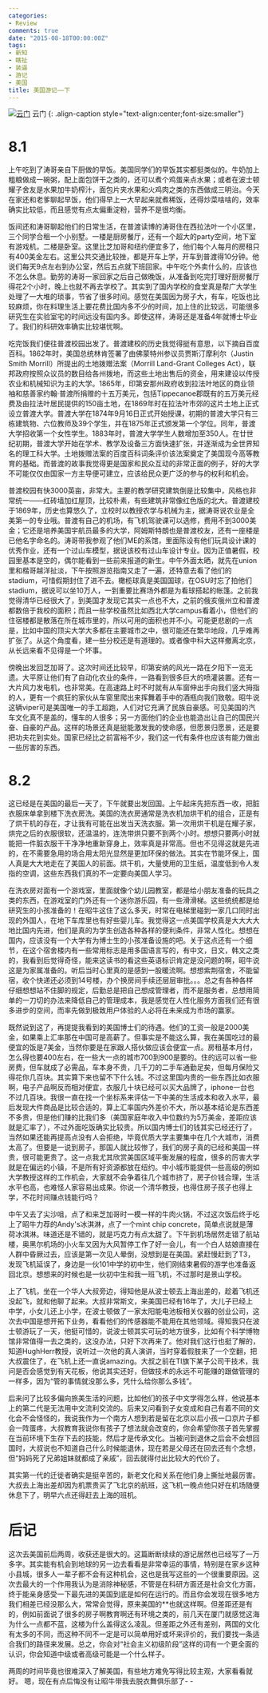 ```yaml
---
categories:
- Review
comments: true
date: "2015-08-18T00:00:00Z"
tags:
- 新知
- 瞎扯
- 装逼
- 游记
- 美国
title: 美国游记——下
---
```


[![云门](http://wuyhthu.oss-cn-beijing.aliyuncs.com/postIMGS/%E7%BE%8E%E5%9B%BD%E6%B8%B8%E8%AE%B0/cloudgate.jpg)](http://wuyhthu.oss-cn-beijing.aliyuncs.com/postIMGS/%E7%BE%8E%E5%9B%BD%E6%B8%B8%E8%AE%B0/cloudgate.jpg)
云门
{: .align-caption style="text-align:center;font-size:smaller"}

# 8.1
上午吃到了涛哥亲自下厨做的早饭。美国同学们的早饭其实都挺类似的。牛奶加上粗粮做成一碗粥，配上面包饼干之类的，还可以煮个鸡蛋来点水果；或者在波士顿耀子舍友是水果加牛奶榨汁，面包片夹水果和火鸡肉之类的东西做成三明治。今天在家还和老爹聊起早饭，他们得早上一大早起来就煮稀饭，还得炒菜啥啥的，效率确实比较低，而且感觉有点太偏重淀粉，营养不是很均衡。

饭间还和涛哥聊起他们的日常生活，在普渡读博的涛哥住在西拉法叶一个小区里，三个同学合租一个小别墅。一楼是厨房餐厅，还有一个超大的party空间，地下室有游戏机，二楼是卧室。这里比芝加哥和纽约便宜多了，他们每个人每月的房租只有400美金左右。这里公共交通比较挫，都是开车上学，开车到普渡得10分钟。他说们每天9点左右到办公室，然后五点就下班回家。中午吃个外卖什么的，应该也不怎么休息。勤劳的涛哥一家回家之后自己做晚饭，从准备到吃完打理好厨房餐厅得花2个小时，晚上也就不再去学校了。其实到了国内学校的食堂真是帮广大学生处理了一大堆的琐事，节省了很多时间。感觉在美国因为房子大，有车，吃饭也比较麻烦，你在料理生活上要花费比国内多不少的时间，加上住的比较远，可能很多研究生在实验室宅的时间远没有国内多。即使这样，涛哥还是准备4年就博士毕业了。我们的科研效率确实比较堪忧啊。

吃完饭我们便往普渡校园出发了。普渡建校的历史我觉得挺有意思，以下摘自百度百科。1862年时，美国总统林肯签署了由佛蒙特州参议员贾斯汀摩利尔（Justin Smith Morrill）所提出的土地拨赠法案（Morrill Land-Grant Colleges Act），联邦政府按照众议员的数目给各州拨地，而这些土地出售后的资金，用来建设以传授农业和机械知识为主的大学。1865年，印第安那州政府收到拉法叶地区的商业领袖和慈善家约翰·普渡所捐赠的十五万美元，包括Tippecanoe郡既有的五万美元经费及由拉法叶居民提供的150亩土地，在1869年时在拉法叶市郊的这片土地上正式设立普渡大学。普渡大学在1874年9月16日正式开始授课，初期的普渡大学只有三栋建筑物、六位教师及39个学生，并在1875年正式颁发第一个学位。同年，普渡大学招收第一个女性学生。1883年时，普渡大学学生人数增加至350人。在廿世纪初期，普渡大学开始在学术、教学及设备三方面快速扩张，并逐渐成为全世界知名的理工科大学。土地拨赠法案的百度百科词条评价该法案奠定了美国现今高等教育的基础。而普渡的故事我觉得更是国家和民众互动的非常正面的例子，好的大学不可能仅仅由国家一方主导便可建立，应该给民众更广泛的参与的权利和机会。

普渡校园有快3000英亩，非常大。主要的教学研究建筑倒是比较集中，风格也非常统一——红砖墙加红屋顶，比较朴素，有些建筑非常像红色版的北大。普渡建校于1869年，历史也算悠久了，立校时以教授农学与机械为主，据涛哥说农业是全美第一的专业哦。普渡有自己的机场，有飞机驾驶课可以选修，费用不到3000美金；它还是培养美国宇航员最多的大学，阿姆斯特朗也是普渡校友，还有一座楼是已他名字命名的。涛哥带我参观了他们ME的系馆，里面陈设有他们玩具设计课的优秀作业，还有一个过山车模型，据说该校有过山车设计专业。因为正值暑假，校园里基本是空的，偶尔能看到一些前来报道的新生。中午外面太晒，就先在union里和楷哥越洋扯淡，下午按照游览指南又走了一遍，还特意去看了他们的stadium，可惜假期封住了进不去。橄榄球真是美国国球，在OSU时忘了拍他们stadium，据说可以坐10万人，一到重要比赛场外都是为看球搭起的帐篷。之前我觉得清华已经很大了，到美国才发现它其实一点也不大，之前的俄亥俄州立和普渡都数倍于我校的面积；而且一些学校虽然比如西北大学campus看着小，但他们的住宿楼都是散落在所在城市里的，所以可用的面积也并不小。可能更悲剧的一点是，比如中国的顶尖大学大多都在主要城市之中，很可能还在繁华地段，几乎难再扩张了。从这个角度看，建一些分校还是有道理的。或者像中科大这样撤离北京，从长远来看不见得是一个坏事。

傍晚出发回芝加哥了。这次时间还比较早，印第安纳的风光一路在夕阳下一览无遗。大平原让他们有了自动化农业的条件，一路看到很多巨大的喷灌装置。还有一大片风力发电机，也非常美。在高速路上时不时就有从车窗伸出手向我们竖大拇指的人，更有一个疯狂的家伙从车窗里爬出来挥舞着手中的酒瓶向我们致敬。昭牛说这辆viper可是美国唯一的手工超跑，人们对它充满了民族自豪感。可见美国的汽车文化真不是盖的，懂车的人很多；另一方面他们的企业也能造出让自己的国民兴奋、自豪的产品。这样的场景还真是挺能激发我的使命感，但愿景归愿景，还是要把功夫花到实处。国家已经比之前富裕不少，我们这一代有条件也应该有能力做出一些厉害的东西。

# 8.2
这已经是在美国的最后一天了，下午就要出发回国。上午起床先把东西一收，把脏衣服床单拿到楼下洗衣房洗。美国的洗衣房通常是洗衣机加烘干机的组合，正是有了烘干机的存在，才让我有可能在出发当天洗衣服。第一次用烘干机是在耀子家，烘完之后的衣服很软，还温温的，连洗带烘只要不到两个小时。想想只要两小时就能把一件脏衣服干干净净地重新穿身上，效率真是非常高。但也不见得这就是先进的，在不需要急用的场合用太阳光显然是更加环保的做法。其实在节能环保上，国人真是大大地走在了美国人的前面。烘干机，大量使用的卫生纸，温度低到令人发指的空调，这些东西我们真的不一定要向美国人学习。

在洗衣房对面有一个游戏室，里面就像个幼儿园教室，都是给小朋友准备的玩具之类的东西，在游戏室的门外还有一个迷你游乐园，有一些滑滑梯。这些统统都是给研究生的小孩准备的！在昭牛这住了这么多天，时常在电梯里碰到一家几口同时出现的外国人，在地下车库里也有好些婴儿车。我觉得这一点美国学校真是大大大大地比国内先进，他们是真的为学生创造各种各样的便利条件，非常人性化。想想在国内，应该没有一个大学有为博士生的小孩准备设施的吧。关于这点还有一个细节，在这个宿舍楼内有一些常用标志是用多国语言写的，有中文，日文，韩文之类的，我看到后觉得奇怪，能来这读书的看这些英语标识肯定是没问题的啊，昭牛说这是为家属准备的。听后当时心里真的是感到一股暖流啊。想想紫荆宿舍，不能留宿，收个快递还必须到14号楼，办个换房间手续还层层审批。。。总之有各种各样仔细想想站不住脚的规定，后勤总是把自己想成管理者，而不是服务者，总想用简单的一刀切的办法来降低自己的管理成本，我是感觉在人性化服务方面我们还有很多进步的空间，而率先做到极致用户体验的人必将在未来成为市场的赢家。

既然说到这了，再提提我看到的美国博士们的待遇。他们的工资一般是2000美金，如果乘上汇率那在中国可是高薪了。但事实是不能这么算，我在美国吃过的最便宜的饭是7美金，当然你要是在家跟人搭伙做应该会便宜一点。房租基本月付，怎么得也要400左右，在一些大一点的城市700到900是要的。住的远可以省一些房费，但车就成了必需品，车本身不贵，几千刀的二手车通勤足矣，但每月保险又得花你几百块。其实算下来也留不下什么钱。不过这里国内贵的一些东西比如衣服啊，电子产品啊反而相对便宜，衣服几十块已经可以买大品牌了，iphone一台也不过几百块。我很一直在找一个坐标系来评估一下中美的生活成本和收入水平，最后发现大件商品是比较合适的，算上汇率国内外差价不大，所以基本结论是东西差不多贵，但是他们赚的比我们多（美国家庭年收入中位数约为5万美金，差距应该就是汇率了），不过外面吃饭确实比较贵。所以国内博士们的钱其实已经还行了，当然如果还能再提高点没有人会拒绝，毕竟优质大学主要集中在几个大城市，消费太高了。但要是一说到房子，那国人就比较惨了，我们的房子真的已经和美国一样贵，很可能更贵了。这一点我尤其欣赏美国区域平衡发展的程度，很多的厉害大学就是在偏远的小镇，不是所有好资源都放在纽约。中小城市能提供一些高级的例如大学教授这样的工作机会，大家就不会争着往几个城市挤了，房子价钱合理，生活水平也高，也难怪人家容易出成果。你说一个清华教授，也得住房子孩子也得上学，不花时间赚点钱能行吗？

中午又去了尖沙咀，点了和来芝加哥时一模一样的牛肉火锅，不过这次饭后终于吃上了昭牛力荐的Andy's冰淇淋，点了一个mint chip concrete，简单点说就是薄荷冰淇淋。味道还是不错的，就是巧克力有点太甜了。下午到机场居然走错了航站楼，奥黑尔机场的小火车又因为大风暂停工作了好一会儿，有一个白人姑娘直接在人群中昏厥过去，应该是第一次见人晕倒，没想到是在美国。紧赶慢赶到了T3，发现飞机延误了，身边是一伙101中学的初中生，他们刚结束暑假的游学也准备返回北京。想想来的时候也是一伙初中生和我一班飞机，不过那时是景山学校。

上了飞机，坐在一个华人大叔旁边，得知他是从波士顿去上海出差的，趁着飞机还没起飞，就和他聊了起来。大叔非常斯文，来美国已经有16年了，大儿子已经上中学，小女儿还上小学，在波士顿做了一家太阳能电池板相关仪器的创业公司，这次去中国是想开拓下业务，看看他们的传感器能不能用在其他领域。得知我只在波士顿游玩了一天，他挺可惜的，说波士顿其实可玩的地方很多，比如有个科学博物馆非常值得一去之类的，这没办法，只好下次再来了。他对我们这行也挺了解的，知道HughHerr教授，说听过一次他的真人演讲，当时穿着假肢来了一个空翻，把大叔震住了，在飞机上还一直说amazing。大叔之前在TI旗下某子公司干技术，我问是否会感觉到有天花板，他说其实还好，但做技术的永远不可能赚的跟做管理的一样多，因为“管的事情就没那么多，凭什么给你那么多钱”。

后来问了比较多偏向旅美生活的问题，比如他们的孩子中文学得怎么样，他说基本上的第二代是无法用中文流利交流的。后来又问看到子女变成和自己有着不同的文化会不会怪怪的，我说我作为一个南方人想到若是留在北京以后小孩一口京片子都会一阵蛋疼，大叔教育我说你有孩子了想法就会改变的，你会希望你孩子首先掌握在当前环境下生存下去的技能，然后才是传承文化。当被问到退休之后会不会想回国时，大叔说也不知道自己什么时候能退休，现在若是父母还在回去还有个念想，但“妈妈死了兄弟姐妹就都成了亲戚”，回去就得付出比较大的代价了。

其实第一代的迁徙者确实是挺辛苦的，新老文化和关系在他们身上撕扯地最厉害。大叔去上海出差却因为机票贵买了飞北京的航班，这飞机一晚点他只好在机场随便休息下了，明早六点还得赶去上海的班机。

# 后记

这次去美国前后两周，收获还是很大的。这篇断断续续的游记居然也已经写了一万多字。其实能有机会到地球的另一边去看看是非常幸运的事情，特别是在家乡这种小县城，很多人一辈子都不会有这种机会，这也是我写这些的一个很重要原因。这次去最大的一个作用我认为是消除神秘感，不管是在科研方面还是社会文化方面，终于能亲身感受一下最先进的美国到底是如何在运行的。而且你会发现在很多地方我们相差已经没那么大，常常会觉得，原来美国的**也就这样啊。但差距还是有的，例如前面说了很多的房子啊教育啊还有环境之类的，前几天在厦门就感觉这海为什么一点都不蓝，这楼为什么盖得这么凌乱。但差距之外还有差别，两国的文化有太多的不同，而这种不同不一定是可以简单用好或坏来评价的，我们要找一条适合我们的路径来发展。总之，你会对“社会主义初级阶段”这样的词有一个更全面的认识，你会知道中级或者高级可能是一个什么样子。

两周的时间毕竟也很难深入了解美国，有些地方难免写得比较主观，大家看看就好。
嗯，现在有点后悔没有让昭牛带我去脱衣舞俱乐部了- -